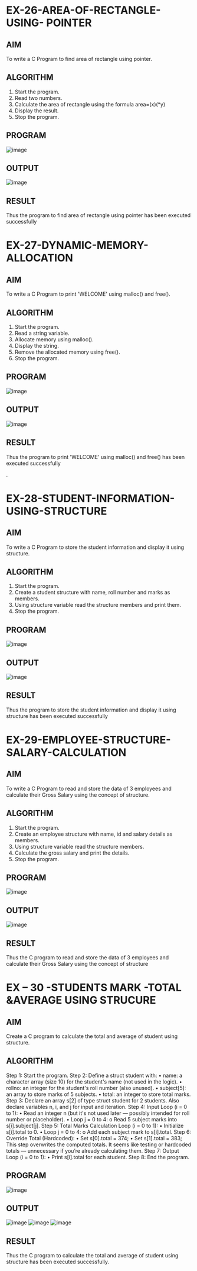 # EX-26-AREA-OF-RECTANGLE-USING- POINTER
## AIM
To write a C Program to find area of rectangle using pointer.

## ALGORITHM
1.	Start the program.
2.	Read two numbers.
3.	Calculate the area of rectangle using the formula area=(x)(*y)
4.	Display the result.
5.	Stop the program.

## PROGRAM
![image](https://github.com/user-attachments/assets/6169f030-66d0-4e44-a836-029691e703a4)

## OUTPUT
		       	
![image](https://github.com/user-attachments/assets/c8b61bda-011a-4324-9715-252a84c416ce)


## RESULT
Thus the program to find area of rectangle using pointer has been executed successfully
 
 


# EX-27-DYNAMIC-MEMORY-ALLOCATION
## AIM
To write a C Program to print 'WELCOME' using malloc() and free().

## ALGORITHM
1.	Start the program.
2.	Read a string variable.
3.	Allocate memory using malloc().
4.	Display the string.
5.	Remove the allocated memory using free().
6.	Stop the program.

## PROGRAM

![image](https://github.com/user-attachments/assets/d26fc08b-0167-4744-bf2c-7dce6dbd5514)

## OUTPUT

![image](https://github.com/user-attachments/assets/a7d6fb4f-8936-452a-a91b-739e79deabd9)




## RESULT
Thus the program to print 'WELCOME' using malloc() and free() has been executed successfully
 
.



# EX-28-STUDENT-INFORMATION-USING-STRUCTURE

## AIM

To write a C Program to store the student information and display it using structure.

## ALGORITHM

1.	Start the program.
2.	Create a student structure with name, roll number and marks as members.
3.	Using structure variable read the structure members and print them.
4.	Stop the program.

## PROGRAM
![image](https://github.com/user-attachments/assets/6a5a4bb6-8a4e-49ed-b35a-fe2352d4134f)


## OUTPUT

![image](https://github.com/user-attachments/assets/7e5410d0-1db8-486e-95d8-abc0f6690115)



## RESULT

Thus the program to store the student information and display it using structure has been executed successfully
 
 


# EX-29-EMPLOYEE-STRUCTURE-SALARY-CALCULATION

## AIM

To write a C Program to read and store the data of 3 employees and calculate their Gross Salary using the concept of structure.

## ALGORITHM

1.	Start the program.
2.	Create an employee structure with name, id and salary details as members.
3.	Using structure variable read the structure members.
4.	Calculate the gross salary and print the details.
5.	Stop the program.

## PROGRAM

![image](https://github.com/user-attachments/assets/fec02bb6-e9d6-4693-83c9-6c4021aaf2eb)


 ## OUTPUT
 
 ![image](https://github.com/user-attachments/assets/7fa7f97d-bf90-430c-9bb1-5536462e2671)


## RESULT

Thus the C program to read and store the data of 3 employees and calculate their Gross Salary using the concept of structure
 




# EX – 30 -STUDENTS MARK -TOTAL &AVERAGE USING STRUCURE

## AIM
Create a C program to calculate the total and average of student using structure.

## ALGORITHM 

Step 1: Start the program.
Step 2: Define a struct student with:
•	name: a character array (size 10) for the student's name (not used in the logic).
•	rollno: an integer for the student's roll number (also unused).
•	subject[5]: an array to store marks of 5 subjects.
•	total: an integer to store total marks.
Step 3: Declare an array s[2] of type struct student for 2 students. Also declare variables n, i, and j for input 
             and iteration.
Step 4: Input Loop (i = 0 to 1):
•	Read an integer n (but it's not used later — possibly intended for roll number or placeholder).
•	Loop j = 0 to 4:
o	Read 5 subject marks into s[i].subject[j].
Step 5: Total Marks Calculation Loop (i = 0 to 1):
•	Initialize s[i].total to 0.
•	Loop j = 0 to 4:
o	Add each subject mark to s[i].total.
Step 6: Override Total (Hardcoded):
•	Set s[0].total = 374;
•	Set s[1].total = 383;
           This step overwrites the computed totals. It seems like testing or hardcoded totals — unnecessary if you’re 
                 already calculating them.
Step 7: Output Loop (i = 0 to 1):
•	Print s[i].total for each student.
Step 8: End the program.

## PROGRAM
![image](https://github.com/user-attachments/assets/04fc4271-78d3-4f52-9ba8-0b3d27f8a6a0)



## OUTPUT
![image](https://github.com/user-attachments/assets/4b6bfd95-6148-4b73-bdea-724c6d63309d)
![image](https://github.com/user-attachments/assets/b4edf211-9039-4cd2-8269-d8117f9964e4)
![image](https://github.com/user-attachments/assets/48b75794-38c2-41bc-ace4-3d537546fd3f)

 

## RESULT

Thus the C program to calculate the total and average of student using structure has been executed successfully.
